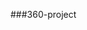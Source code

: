 

###360-project






<script src="//360.vizor.io/scripts/embed.js" data-vizorurl="https://360.vizor.io/embed/v/j7vx1" ></script>

